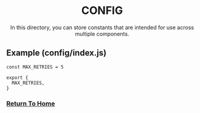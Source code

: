 <div align="center">
  <h1>CONFIG</h1>
  <p>In this directory, you can store constants that are intended for use across multiple components.</p>
</div>

## Example (config/index.js)

    const MAX_RETRIES = 5

    export {
      MAX_RETRIES,
    }

### [Return To Home](../README.md)